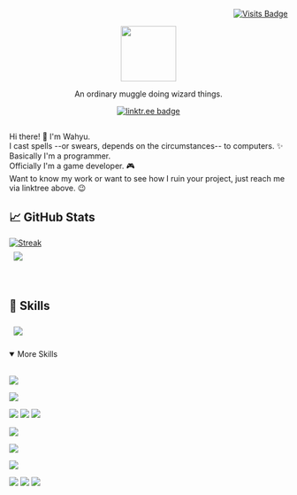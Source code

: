 <div align="right">
  
[![Visits Badge](https://badges.pufler.dev/visits/wekonu/wekonu)](https:wekonu)  
  
</div>
  
<div id="header" align="center">  
  <img src="https://media.giphy.com/media/gjrYDwbjnK8x36xZIO/giphy.gif" width="100"/>  
</div>  
<p align="center">An ordinary muggle doing wizard things.</p>
  
<div align="center">
  
[![linktr.ee badge](https://img.shields.io/badge/linktree-Profile-informational?style=flat&logo=linktree&logoColor=white&color=38DD99)](https://linktr.ee/wekonu)  
  
</div>
  
##  
Hi there! :wave:
I'm Wahyu.  
I cast spells --or swears, depends on the circumstances-- to computers. :sparkles:  
Basically I'm a programmer.  
Officially I'm a game developer. :video_game:  
Want to know my work or want to see how I ruin your project, just reach me via linktree above. :wink:   
##  
  
## :chart_with_upwards_trend: GitHub Stats  
[![Streak](http://github-readme-streak-stats.herokuapp.com?user=wekonu&theme=dark&background=000000)](https://git.io/streak-stats)  
<a href="https://github.com/wekonu">
  <img align="center" style="margin:0.5rem" src="https://github-readme-stats.vercel.app/api?username=wekonu&show_icons=true&line_height=27&count_private=true&title_color=fdfdfd&text_color=fdfdfd&icon_color=fa8b00&bg_color=000000"/>
</a>
  
<br>
  
## :briefcase: Skills  
<a href="https://github.com/wekonu">
  <img align="center" style="margin:0.5rem" src="https://github-readme-stats.vercel.app/api/top-langs/?username=wekonu&hide=html,css&title_color=fdfdfd&text_color=fdfdfd&icon_color=fa8b00&bg_color=000000" />
</a>  
  
<br>  
<br>  
  
<details open="true">
<summary>More Skills</summary>
<br>
  
![](https://img.shields.io/badge/Engine-Unity-informational?style=flat&logo=unity&logoColor=white&color=fa8b00)
  
![](https://img.shields.io/badge/Framework-.NET-informational?style=flat&logo=.net&logoColor=white&color=fa8b00)
  
![](https://img.shields.io/badge/Code-CSharp-informational?style=flat&logo=c-sharp&logoColor=white&color=fa8b00)
![](https://img.shields.io/badge/Code-C++-informational?style=flat&logo=cplusplus&logoColor=white&color=fa8b00)
![](https://img.shields.io/badge/Code-Python-informational?style=flat&logo=python&logoColor=white&color=fa8b00)

![](https://img.shields.io/badge/Micro-Arduino-informational?style=flat&logo=arduino&logoColor=white&color=fa8b00)
  
![](https://img.shields.io/badge/Test-NUnit-informational?style=flat&logo=nunit&logoColor=white&color=fa8b00)
  
![](https://img.shields.io/badge/CD-Jenkins-informational?style=flat&logo=jenkins&logoColor=white&color=fa8b00)
  
![](https://img.shields.io/badge/VCS-Git-informational?style=flat&logo=git&logoColor=white&color=fa8b00)
![](https://img.shields.io/badge/VCS-SVN-informational?style=flat&logo=subversion&logoColor=white&color=fa8b00)
![](https://img.shields.io/badge/GitHost-GitHub-informational?style=flat&logo=GitHub&logoColor=white&color=fa8b00)
  
</details>

<!---
wekonu/wekonu is a ✨ special ✨ repository because its `README.md` (this file) appears on your GitHub profile.
You can click the Preview link to take a look at your changes.
--->
